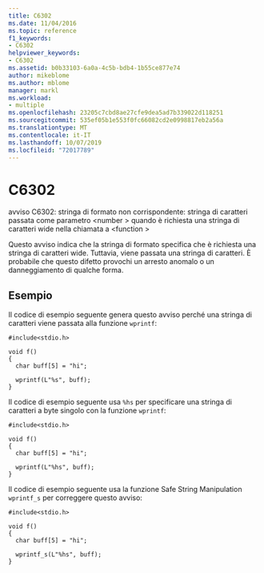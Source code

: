 ```yaml
---
title: C6302
ms.date: 11/04/2016
ms.topic: reference
f1_keywords:
- C6302
helpviewer_keywords:
- C6302
ms.assetid: b0b33103-6a0a-4c5b-bdb4-1b55ce877e74
author: mikeblome
ms.author: mblome
manager: markl
ms.workload:
- multiple
ms.openlocfilehash: 23205c7cbd8ae27cfe9dea5ad7b339022d118251
ms.sourcegitcommit: 535ef05b1e553f0fc66082cd2e0998817eb2a56a
ms.translationtype: MT
ms.contentlocale: it-IT
ms.lasthandoff: 10/07/2019
ms.locfileid: "72017789"
---
```

# <a name="c6302"></a>C6302
avviso C6302: stringa di formato non corrispondente: stringa di caratteri passata come parametro \<number > quando è richiesta una stringa di caratteri wide nella chiamata a \<function >

 Questo avviso indica che la stringa di formato specifica che è richiesta una stringa di caratteri wide. Tuttavia, viene passata una stringa di caratteri. È probabile che questo difetto provochi un arresto anomalo o un danneggiamento di qualche forma.

## <a name="example"></a>Esempio
 Il codice di esempio seguente genera questo avviso perché una stringa di caratteri viene passata alla funzione `wprintf`:

```
#include<stdio.h>

void f()
{
  char buff[5] = "hi";

  wprintf(L"%s", buff);
}
```

 Il codice di esempio seguente usa `%hs` per specificare una stringa di caratteri a byte singolo con la funzione `wprintf`:

```
#include<stdio.h>

void f()
{
  char buff[5] = "hi";

  wprintf(L"%hs", buff);
}
```

 Il codice di esempio seguente usa la funzione Safe String Manipulation `wprintf_s` per correggere questo avviso:

```
#include<stdio.h>

void f()
{
  char buff[5] = "hi";

  wprintf_s(L"%hs", buff);
}
```